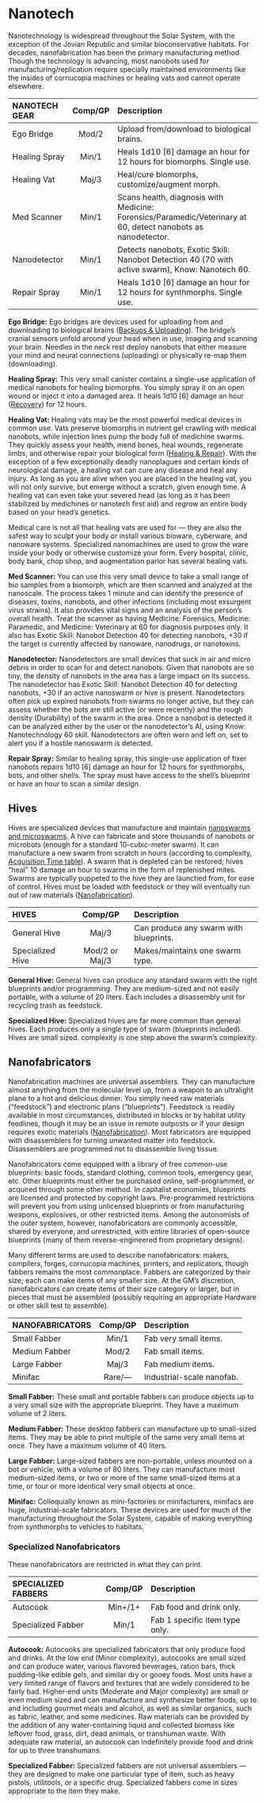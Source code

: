 # Nanotech

Nanotechnology is widespread throughout the Solar System, with the exception of the Jovian Republic and similar bioconservative habitats. For decades, nanofabrication has been the primary manufacturing method. Though the technology is advancing, most nanobots used for manufacturing/replication require specially maintained environments like the insides of cornucopia machines or healing vats and cannot operate elsewhere.

| NANOTECH GEAR | Comp/<!-- CLEANED wbr -->GP | Description                                                                                                             |
| :------------ | :----------: | :---------------------------------------------------------------------------------------------------------------------- |
| Ego Bridge    |    Mod/2     | Upload from/download to biological brains.                                                                              |
| Healing Spray |    Min/1     | Heals 1d10 \[6\] damage an hour for 12 hours for biomorphs. Single use.                                                 |
| Healing Vat   |    Maj/3     | Heal/cure biomorphs, customize/augment morph.                                                                           |
| Med Scanner   |    Min/1     | Scans health, diagnosis with Medicine: Forensics/<!-- CLEANED wbr -->Paramedic/<!-- CLEANED wbr -->Veterinary at 60, detect nanobots as nanodetector. |
| Nanodetector  |    Min/1     | Detects nanobots, Exotic Skill: Nanobot Detection 40 (70 with active swarm), Know: Nanotech 60.                         |
| Repair Spray  |    Min/1     | Heals 1d10 \[6\] damage an hour for 12 hours for synthmorphs. Single use.                                               |

**Ego Bridge:** Ego bridges are devices used for uploading from and downloading to biological brains ([Backups & Uploading](../15/01-backups-and-uploading.md)). The bridge’s cranial sensors unfold around your head when in use, imaging and scanning your brain. Needles in the neck rest deploy nanobots that either measure your mind and neural connections (uploading) or physically re-map them (downloading).

**Healing Spray:** This very small canister contains a single-use application of medical nanobots for healing biomorphs. You simply spray it on an open wound or inject it into a damaged area. It heals 1d10 \[6\] damage an hour ([Recovery](../12/17-healing-and-repair.md#recovery)) for 12 hours.

**Healing Vat:** Healing vats may be the most powerful medical devices in common use. Vats preserve biomorphs in nutrient gel crawling with medical nanobots, while injection lines pump the body full of medichine swarms. They quickly assess your health, mend bones, heal wounds, regenerate limbs, and otherwise repair your biological form ([Healing & Repair](../12/17-healing-and-repair.md)). With the exception of a few exceptionally deadly nanoplagues and certain kinds of neurological damage, a healing vat can cure any disease and heal any injury. As long as you are alive when you are placed in the healing vat, you will not only survive, but emerge without a scratch, given enough time. A healing vat can even take your severed head (as long as it has been stabilized by medichines or nanotech first aid) and regrow an entire body based on your head’s genetics.

Medical care is not all that healing vats are used for — they are also the safest way to sculpt your body or install various bioware, cyberware, and nanoware systems. Specialized nanomachines are used to grow the ware inside your body or otherwise customize your form. Every hospital, clinic, body bank, chop shop, and augmentation parlor has several healing vats.

**Med Scanner:** You can use this very small device to take a small range of bio samples from a biomorph, which are then scanned and analyzed at the nanoscale. The process takes 1 minute and can identify the presence of diseases, toxins, nanobots, and other infections (including most exsurgent virus strains). It also provides vital signs and an analysis of the person’s overall health. Treat the scanner as having Medicine: Forensics, Medicine: Paramedic, and Medicine: Veterinary at 60 for diagnosis purposes only. It also has Exotic Skill: Nanobot Detection 40 for detecting nanobots, +30 if the target is currently affected by nanoware, nanodrugs, or nanotoxins.

**Nanodetector:** Nanodetectors are small devices that suck in air and micro debris in order to scan for and detect nanobots. Given that nanobots are so tiny, the density of nanobots in the area has a large impact on its success. The nanodetector has Exotic Skill: Nanobot Detection 40 for detecting nanobots, +30 if an active nanoswarm or hive is present. Nanodetectors often pick up expired nanobots from swarms no longer active, but they can assess whether the bots are still active (or were recently) and the rough density (Durability) of the swarm in the area. Once a nanobot is detected it can be analyzed either by the user or the nanodetector’s AI, using Know: Nanotechnology 60 skill. Nanodetectors are often worn and left on, set to alert you if a hostile nanoswarm is detected.

**Repair Spray:** Similar to healing spray, this single-use application of fixer nanobots repairs 1d10 \[6\] damage an hour for 12 hours for synthmorphs, bots, and other shells. The spray must have access to the shell’s blueprint or have an hour to scan a similar design.

## Hives

Hives are specialized devices that manufacture and maintain [nanoswarms and microswarms](20-nanoswarms-and-microswarms.md). A hive can fabricate and store thousands of nanobots or microbots (enough for a standard 10-cubic-meter swarm). It can manufacture a new swarm from scratch in hours (according to complexity, [Acquisition Time table](02-acquiring-gear.md#acquisition-time)). A swarm that is depleted can be restored; hives “heal” 10 damage an hour to swarms in the form of replenished mites. Swarms are typically puppeted to the hive they are launched from, for ease of control. Hives must be loaded with feedstock or they will eventually run out of raw materials ([Nanofabrication](03-nanofabrication.md)).

| HIVES            |  Comp/<!-- CLEANED wbr -->GP  | Description                            |
| :--------------- | :------------: | :------------------------------------- |
| General Hive     |     Maj/3      | Can produce any swarm with blueprints. |
| Specialized Hive | Mod/2 or Maj/3 | Makes/maintains one swarm type.        |

**General Hive:** General hives can produce any standard swarm with the right blueprints and/or programming. They are medium-sized and not easily portable, with a volume of 20 liters. Each includes a disassembly unit for recycling trash as feedstock.

**Specialized Hive:** Specialized hives are far more common than general hives. Each produces only a single type of swarm (blueprints included). Hives are small sized. complexity is one step above the swarm’s complexity.

## Nanofabricators

Nanofabrication machines are universal assemblers. They can manufacture almost anything from the molecular level up, from a weapon to an ultralight plane to a hot and delicious dinner. You simply need raw materials (“feedstock”) and electronic plans (“blueprints”). Feedstock is readily available in most circumstances, distributed in blocks or by habitat utility feedlines, though it may be an issue in remote outposts or if your design requires exotic materials ([Nanofabrication](03-nanofabrication.md)). Most fabricators are equipped with disassemblers for turning unwanted matter into feedstock. Disassemblers are programmed not to disassemble living tissue.

Nanofabricators come equipped with a library of free common-use blueprints: basic foods, standard clothing, common tools, emergency gear, etc. Other blueprints must either be purchased online, self-programmed, or acquired through some other method. In capitalist economies, blueprints are licensed and protected by copyright laws. Pre-programmed restrictions will prevent you from using unlicensed blueprints or from manufacturing weapons, explosives, or other restricted items. Among the autonomists of the outer system, however, nanofabricators are commonly accessible, shared by everyone, and unrestricted, with entire libraries of open-source blueprints (many of them reverse-engineered from proprietary designs).

Many different terms are used to describe nanofabricators: makers, compilers, forges, cornucopia machines, printers, and replicators, though fabbers remains the most commonplace. Fabbers are categorized by their size; each can make items of any smaller size. At the GM’s discretion, nanofabricators can create items of their size category or larger, but in pieces that must be assembled (possibly requiring an appropriate Hardware or other skill test to assemble).

| NANOFABRICATORS | Comp/<!-- CLEANED wbr -->GP | Description               |
| :-------------- | :----------: | :------------------------ |
| Small Fabber    |    Min/1     | Fab very small items.     |
| Medium Fabber   |    Mod/2     | Fab small items.          |
| Large Fabber    |    Maj/3     | Fab medium items.         |
| Minifac         |    Rare/—    | Industrial-scale nanofab. |

**Small Fabber:** These small and portable fabbers can produce objects up to a very small size with the appropriate blueprint. They have a maximum volume of 2 liters.

**Medium Fabber:** These desktop fabbers can manufacture up to small-sized items. They may be able to print multiple of the same very small items at once. They have a maximum volume of 40 liters.

**Large Fabber:** Large-sized fabbers are non-portable, unless mounted on a bot or vehicle, with a volume of 80 liters. They can manufacture most medium-sized items, or two or more of the same small-sized items at a time, or four or more identical very small objects at once.

**Minifac:** Colloquially known as mini-factories or minifacturers, minifacs are huge, industrial-scale fabricators. These devices are used for much of the manufacturing throughout the Solar System, capable of making everything from synthmorphs to vehicles to habitats.

### Specialized Nanofabricators

These nanofabricators are restricted in what they can print.

| SPECIALIZED FABBERS | Comp/<!-- CLEANED wbr -->GP | Description                    |
| :------------------ | :----------: | :----------------------------- |
| Autocook            |   Min+/1+    | Fab food and drink only.       |
| Specialized Fabber  |    Min/1     | Fab 1 specific item type only. |

**Autocook:** Autocooks are specialized fabricators that only produce food and drinks. At the low end (Minor complexity), autocooks are small sized and can produce water, various flavored beverages, ration bars, thick pudding-like edible gels, and similar dry or gooey foods. Most units have a very limited range of flavors and textures that are widely considered to be fairly bad. Higher-end units (Moderate and Major complexity) are small or even medium sized and can manufacture and synthesize better foods, up to and including gourmet meals and alcohol, as well as similar organics, such as fabric, leather, and some medicines. Raw materials can be provided by the addition of any water-containing liquid and collected biomass like leftover food, grass, dirt, dead animals, or transhuman waste. With adequate raw material, an autocook can indefinitely provide food and drink for up to three transhumans.

**Specialized Fabber:** Specialized fabbers are not universal assemblers — they are designed to make one particular type of item, such as heavy pistols, utilitools, or a specific drug. Specialized fabbers come in sizes appropriate to the item they make.

